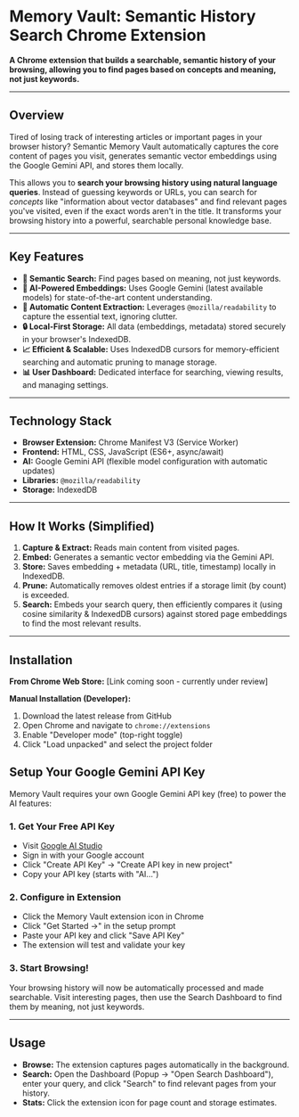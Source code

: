 # Memory Vault: Semantic History Search Chrome Extension

**A Chrome extension that builds a searchable, semantic history of your browsing, allowing you to find pages based on concepts and meaning, not just keywords.**

<!-- Optional but Recommended: Insert a compelling screenshot or GIF here -->
<!-- ![Semantic Memory Vault Dashboard Search](link/to/your/screenshot.png) -->

---

## Overview

Tired of losing track of interesting articles or important pages in your browser history? Semantic Memory Vault automatically captures the core content of pages you visit, generates semantic vector embeddings using the Google Gemini API, and stores them locally.

This allows you to **search your browsing history using natural language queries**. Instead of guessing keywords or URLs, you can search for *concepts* like "information about vector databases" and find relevant pages you've visited, even if the exact words aren't in the title. It transforms your browsing history into a powerful, searchable personal knowledge base.

---

## Key Features

*   **🧠 Semantic Search:** Find pages based on meaning, not just keywords.
*   **🤖 AI-Powered Embeddings:** Uses Google Gemini (latest available models) for state-of-the-art content understanding.
*   **🧹 Automatic Content Extraction:** Leverages `@mozilla/readability` to capture the essential text, ignoring clutter.
*   **🔒 Local-First Storage:** All data (embeddings, metadata) stored securely in your browser's IndexedDB.
*   **📈 Efficient & Scalable:** Uses IndexedDB cursors for memory-efficient searching and automatic pruning to manage storage.
*   **📊 User Dashboard:** Dedicated interface for searching, viewing results, and managing settings.

---

## Technology Stack

*   **Browser Extension:** Chrome Manifest V3 (Service Worker)
*   **Frontend:** HTML, CSS, JavaScript (ES6+, async/await)
*   **AI:** Google Gemini API (flexible model configuration with automatic updates)
*   **Libraries:** `@mozilla/readability`
*   **Storage:** IndexedDB

---

## How It Works (Simplified)

1.  **Capture & Extract:** Reads main content from visited pages.
2.  **Embed:** Generates a semantic vector embedding via the Gemini API.
3.  **Store:** Saves embedding + metadata (URL, title, timestamp) locally in IndexedDB.
4.  **Prune:** Automatically removes oldest entries if a storage limit (by count) is exceeded.
5.  **Search:** Embeds your search query, then efficiently compares it (using cosine similarity & IndexedDB cursors) against stored page embeddings to find the most relevant results.

---

## Installation

**From Chrome Web Store:** [Link coming soon - currently under review]

**Manual Installation (Developer):**
1.  Download the latest release from GitHub
2.  Open Chrome and navigate to `chrome://extensions`
3.  Enable "Developer mode" (top-right toggle)
4.  Click "Load unpacked" and select the project folder

## Setup Your Google Gemini API Key

Memory Vault requires your own Google Gemini API key (free) to power the AI features:

### 1. Get Your Free API Key
- Visit [Google AI Studio](https://aistudio.google.com/app/apikey)
- Sign in with your Google account
- Click "Create API Key" → "Create API key in new project"
- Copy your API key (starts with "AI...")

### 2. Configure in Extension
- Click the Memory Vault extension icon in Chrome
- Click "Get Started →" in the setup prompt
- Paste your API key and click "Save API Key"
- The extension will test and validate your key

### 3. Start Browsing!
Your browsing history will now be automatically processed and made searchable. Visit interesting pages, then use the Search Dashboard to find them by meaning, not just keywords.

---

## Usage

*   **Browse:** The extension captures pages automatically in the background.
*   **Search:** Open the Dashboard (Popup -> "Open Search Dashboard"), enter your query, and click "Search" to find relevant pages from your history.
*   **Stats:** Click the extension icon for page count and storage estimates.
